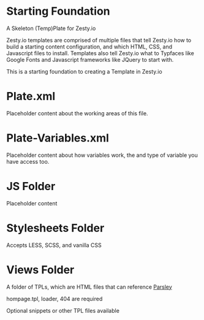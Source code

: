 # Starting Foundation 
A Skeleton (Temp)Plate for Zesty.io

Zesty.io templates are comprised of multiple files that tell Zesty.io how to build a starting content configuration, and which HTML, CSS, and Javascript files to install. Templates also tell Zesty.io what to Typfaces like Google Fonts and Javascript frameworks like JQuery to start with.

This is a starting foundation to creating a Template in Zesty.io

# Plate.xml

Placeholder content about the working areas of this file.

# Plate-Variables.xml

Placeholder content about how variables work, the and type of variable you have access too.

# JS Folder

Placeholder content

# Stylesheets Folder

Accepts LESS, SCSS, and vanilla CSS

# Views Folder

A folder of TPLs, which are HTML files that can reference [Parsley](https://developer.zesty.io/parsley-templating/)

hompage.tpl, loader, 404 are required

Optional snippets or other TPL files available

